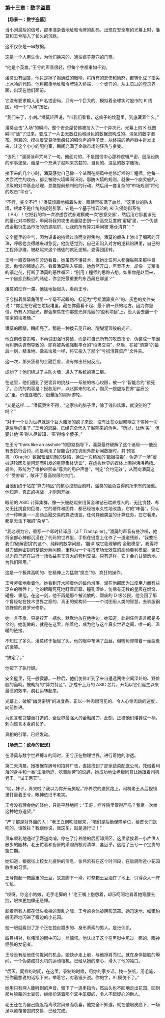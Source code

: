 ﻿### **第十三章：数字盗墓**

**【场景一：数字盗墓】**

当小刘最后的信号，那串混杂着地址和令牌的乱码，出现在安全屋的光幕上时，潘莫和王兮陷入了长久的沉默。

这不仅仅是一串数据。

这是一个人用生命，为他们换来的、通往疯子墓穴的门票。

“他是个英雄。”王兮的声音很轻，但每个字都重如千钧。

潘莫没有回答，他只是擦了擦通红的眼睛，将所有的悲伤和愤怒，都转化成了指尖上冰冷的代码。他将那串地址和令牌输入终端，一个诡异的、从未见过的登录界面，出现在他们面前。

它没有要求输入用户名或密码，只有一个巨大的、模拟着全球实时股市的 K 线图，和一个“入场”按钮。

“我们来了，小刘。”潘莫轻声说，“带我们看看，这疯子的坟墓里，到底藏着什么。”

潘莫点击“入场”的瞬间，整个安全屋仿佛被拉入了一个异次元。光幕上的 K 线图瞬间“活”了过来，变成了一片由无数红色和绿色的数据流构成的、湍急的数字瀑布。刺耳的、模拟着交易所里疯狂的喊价声的电子音，从终端的扬声器中迸发出来，让这个小小的配电室，瞬间充满了金融市场的狂热与贪婪。

“该死！”潘莫低声咒骂了一句。他面对的，不是国信中心那种逻辑严密、层层设防的军事堡垒，而是一个充满了赵熙来贪婪的、自负的、混乱的数字赌场。

接下来的几个小时，潘莫感觉自己像一个试图在飓风中抢修灯塔的工程师。他每一次尝试性的攻击，都会被防火墙瞬间识别。那防火墙的规则，就像一个幽灵般的、顶级的对冲基金经理，总能提前预判他的行动，然后用一套复杂的“市场规则”将他的攻击“平仓”。

“不行，完全不行！”潘莫烦躁地抓着头发，眼睛里布满了血丝，“这家伙的防火墙，根本不是传统的规则引擎，它是一个基于博弈论的 AI 入侵防御系统（IPS）！它把我的每一次渗透尝试都建模成一次‘恶意交易’，然后用它那套该死的量化对冲模型，瞬间将我的攻击流量路由到一个高交互度的‘蜜罐’里，一个伪装成金融衍生品市场的资源陷阱，让我的所有算力瞬间被‘爆仓清算’！”

安全屋里的空气，因为设备的持续过热而变得焦灼。潘莫的额头上渗出了细密的汗珠，呼吸也变得越来越急促。他能感觉到，自己正陷入对方的逻辑陷阱里，自己的工程师思维，被赵熙来这个赌徒的疯狂逻辑，耍得团团转。

王兮一直安静地在旁边看着，她虽然不懂技术，但她比任何人都懂赵熙来那种自恋、傲慢的赌徒心态。看着潘莫陷入狂躁，她忽然开口，声音不大，却像一支精准的镇定剂，打断了潘莫的恶性循环：“别用工程师的思路去想。如果你是赵熙来，一个自恋到极点的赌徒，你会把最重要的东西藏在哪里？”

潘莫的动作一滞，他猛地抬起头，看向王兮。

王兮指着屏幕角落里一个毫不起眼的、标记为“亏损清算资产”的、灰色的文件夹说：“你会把它藏在垃圾堆里。藏在你最看不起、最不屑一顾的地方。因为你坚信，所有人的目光，都会聚焦在你那些光鲜亮丽的‘盈利项目’上，没人会去翻一个输家的垃圾桶。”

潘莫的眼睛，瞬间亮了。那是一种拨云见日的、醍醐灌顶般的光芒。

他立刻改变策略，不再试图强行突破，而是将自己所有的攻击指令，伪装成一笔因为判断失误而导致的、即将被系统强制平仓的“垃圾交易”，然后，在被“清算”的最后一刻，精准地、像丢垃圾一样，将它投入了那个“亏损清算资产”文件夹。

这一次，那头狂暴的金融巨兽，没有做出任何反应。

成功了！他们绕过了主防火墙，进入了系统的第二层。

在这里，他们遇到了更诡异的挑战——系统的核心权限，被一个“智能合约”锁死了。合约的内容是：授权用户，以赵熙来的名义，购买一艘虚拟世界“星辰公民”里、价值连城的、限量版的星际游轮。

“又是这样……”潘莫哭笑不得，“这家伙的脑子里，除了钱和炫耀，就没别的了吗？”

“对于一个认为世界就是个巨大赌场的疯子来说，没有比在众目睽睽之下输掉一切更屈辱的事了。”王兮的思路，已经完全代入了赵熙来的角色，“所以，让他‘买’，但要让他‘买’得人尽皆知，‘买’得像个傻子。”

在王兮“think like an asshole”的思路指导下，潘莫最终破解了这个迷局——他没有去执行合约，而是利用了智能合约在调用外部新闻数据时，其‘预言机’（Oracle）数据验证机制的缺陷，通过一次精准的‘数据投毒’，伪造了一场“虚拟游轮因质量问题而引发的星际集体诉讼”，在虚拟世界的媒体上闹得沸沸扬扬。最终，系统为了维护赵熙来“尊贵的用户声誉”，判定“合约无效”，从而向潘莫这个“受害者”，敞开了最高权限的大门。

当他们终于站在“算力特区”的核心控制台前时，潘莫的脸色变得前所未有的凝重。他知道，真正的挑战，才刚刚开始。

眼前的 ASIC 计算集群，像一头被赵熙来用黄金和钻石喂养成人的、无比贪婪、却又无比挑食的巨兽。它的硬件和固件，都已经被永久性地改造，它的“味蕾”，只认识一种味道——高频金融交易的算法语言。任何其他类型的计算任务，在它看来，都是无法下咽的“杂草”。

“我必须为它，重写一个即时转译层（JIT Transpiler）。”潘莫的声音有些沙哑，他将全部心神都沉浸在了代码的世界里，手指在键盘上化作了一道道残影，“我要把我们‘破解密钥’的这个、纯粹的数学问题，‘翻译’成它能理解的‘金融模型’。我得将暴力破解密钥的整数分解问题，重构为一个寻找市场无效性的高频套利模型，骗它以为自己还在进行一场收益率无穷大的套利交易。只有这样，它才会心甘情愿地，为我们所用。”

这是一个极其高明的、在精神上为猛兽“换血”的、疯狂的操作。

王兮紧张地看着他。她看到汗水顺着他的鬓角滑落，滴在他那因为过度用力而有些泛白的嘴唇上。他的眼睛死死地盯着屏幕，瞳孔深处，仿佛有无数的星辰在燃烧、碰撞、重组。在这一刻，他不再是那个被流放的、颓废的 D 级公民，他变回了那个曾经站在技术世界之巅的、真正的架构师——一个试图用人类的智慧，去驯服钢铁野兽的普罗米修斯。

她一言不发，只是拧开一瓶水，默默地放在他手边。她知道，此刻任何语言都是多余的。她能做的，就是在这里，陪着他，成为他与这个真实世界之间，唯一的、温暖的链接。

不知过了多久，潘莫终于抬起了头，他的眼中布满了血丝，但嘴角却带着一丝疲惫的微笑。

“搞定了。”

他按下了执行键。

安全屋里，死一般寂静。一秒后，他们仿佛听到了来自遥远网络空间深处的、野兽般的轰鸣。被劫持的“算力特区”，那成千上万的 ASIC 芯片，开始以它们诞生以来最高的效率，疯狂运转起来。

光幕上，破解“幽灵密钥”的进度条，正以一种肉眼可见的、令人心惊肉跳的速度，向前推进。

为谎言和贪婪而打造的、全世界最强大的金融屠刀，此刻，正被他们熔铸成一柄，刺向谎言本身的长矛。

真相的引擎，已经发动。

**【场景二：致命的配送】**

在潘莫与数字世界搏斗的同时，王兮正在物理世界，进行着她的渗透。

第二天清晨，她根据车牌号和招聘广告，直接找到了那家蔬菜配送公司。凭借着利落的身手和一番“生活所迫、吃苦耐劳”的说辞，她成功地让老板同意让她跟着司机老王，“试工两天”。

“哟，妹子，真来啦？我以为你开玩笑呢。”疗养院的送货路上，司机老王从后视镜里打量着王兮，眼神依旧不老实。

王兮没有理会他的轻佻，只是平静地问：“王哥，疗养院里管得严吗？我第一次给这种地方送货。”

“严？那是对外面的人！”老王立刻吹嘘起来，“咱们是后勤保障单位，给首长们送吃的，谁敢拦？我跟你说，我这车，就是通行证！”

货车顺利地通过了两道岗哨，停在了疗养院的后厨卸货区。这里紧挨着一小片供人散步的园林。老王忙着和厨房的采购员核对清单、套近乎，这给了王兮一个宝贵的窗口期。

她知道，根据张上校女儿提供的信息，张伟凯有在这个时间段，在后厨附近小花园散步的习惯。

王兮搬起一箱最重的土豆，故意脚下一滑，将整箱土豆洒在了地上，引得众人一阵忙乱。

“哎呀，你这小姑娘，毛手毛脚的！”老王嘴上抱怨着，却乐呵呵地看着她弯腰去捡，眼神更加肆无忌惮。

趁着所有人都在低头收拾的混乱之际，王兮的身体被阴影笼罩。她迅速地、如猎豹般无声地闪进了旁边的小花园。

她一眼就看到了那个正在独自踱步的、身形萧索的男人。是张伟凯。

四目相对，张伟凯的眼中闪过一丝惊愕。他认出了这个在黑狱中见过一面的、眼神倔强的女记者。

王兮没有给他任何提问的机会。她快步走上前，与他擦肩而过。就在身体接触的瞬间，一个伪装成打火机的运动相机，已经从她的掌心，滑入了他的袖口。

“后天，同样的时间，在这里。录制的时候，用你的家乡话。找一张纸，用毛笔，把你最想说的话写下来，举着它，对着镜头说。你的字，AI 模仿不了。”

她用只有两人能听到的声音，留下了一连串指令，然后头也不回地走出花园，回到那片狼藉的土豆旁，继续扮演着那个笨手笨脚的、令人不起疑心的新人。

老王还在为自己能近距离欣赏风景而窃喜，他完全不知道，就在他眼皮底下，一场足以颠覆帝国的交易，已经完成。

